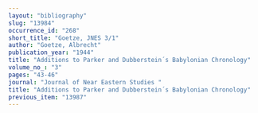 ```yaml
---
layout: "bibliography"
slug: "13984"
occurrence_id: "268"
short_title: "Goetze, JNES 3/1"
author: "Goetze, Albrecht"
publication_year: "1944"
title: "Additions to Parker and Dubberstein´s Babylonian Chronology"
volume_no_: "3"
pages: "43-46"
journal: "Journal of Near Eastern Studies "
title: "Additions to Parker and Dubberstein´s Babylonian Chronology"
previous_item: "13987"
---
```

